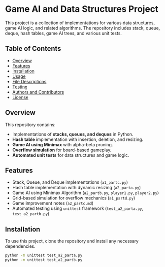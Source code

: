 # Game AI and Data Structures Project

This project is a collection of implementations for various data structures, game AI logic, and related algorithms. The repository includes stack, queue, deque, hash tables, game AI trees, and various unit tests.

## **Table of Contents**
- [Overview](#overview)
- [Features](#features)
- [Installation](#installation)
- [Usage](#usage)
- [File Descriptions](#file-descriptions)
- [Testing](#testing)
- [Authors and Contributors](#authors-and-contributors)
- [License](#license)

## **Overview**
This repository contains:
- Implementations of **stacks, queues, and deques** in Python.
- **Hash table** implementation with insertion, deletion, and resizing.
- **Game AI using Minimax** with alpha-beta pruning.
- **Overflow simulation** for board-based gameplay.
- **Automated unit tests** for data structures and game logic.

## **Features**
- Stack, Queue, and Deque implementations (`a1_partc.py`)
- Hash table implementation with dynamic resizing (`a2_parta.py`)
- Game AI using Minimax Algorithm (`a2_partb.py`, `player1.py`, `player2.py`)
- Grid-based simulation for overflow mechanics (`a1_partd.py`)
- Game improvement notes (`a2_partc.md`)
- Automated testing using `unittest` framework (`test_a2_parta.py`, `test_a2_partb.py`)

## **Installation**
To use this project, clone the repository and install any necessary dependencies.

```sh
python -m unittest test_a2_parta.py
python -m unittest test_a2_partb.py
